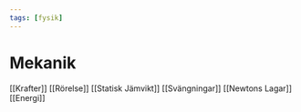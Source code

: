 ```yaml
---
tags: [fysik]
---
```

# Mekanik

[[Krafter]]
[[Rörelse]]
[[Statisk Jämvikt]]
[[Svängningar]]
[[Newtons Lagar]]
[[Energi]]